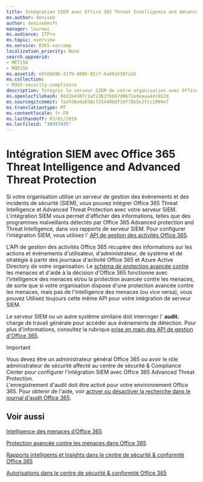 ```yaml
---
title: Intégration SIEM avec Office 365 Threat Intelligence and Advanced Threat Protection
ms.author: deniseb
author: denisebmsft
manager: laurawi
ms.audience: ITPro
ms.topic: overview
ms.service: O365-seccomp
localization_priority: None
search.appverid:
- MET150
- MOE150
ms.assetid: eb56b69b-3170-4086-82cf-ba40a530fa1b
ms.collection:
- M365-security-compliance
description: Intégrez le serveur SIEM de votre organisation avec Office 365 Threat Intelligence et Advanced Threat Protection avec l'API de gestion des activités Office 365.
ms.openlocfilehash: 68d2b4387c1af2363fbb67d0671edeaaa4dc652d
ms.sourcegitcommit: 7adfd8eda038cf25449bdf3df78b5e2fcc1999e7
ms.translationtype: MT
ms.contentlocale: fr-FR
ms.lasthandoff: 03/01/2019
ms.locfileid: "30357435"
---
```

# <a name="siem-integration-with-office-365-threat-intelligence-and-advanced-threat-protection"></a>Intégration SIEM avec Office 365 Threat Intelligence and Advanced Threat Protection

Si votre organisation utilise un serveur de gestion des événements et des incidents de sécurité (SIEM), vous pouvez intégrer Office 365 Threat Intelligence et Advanced Threat Protection avec votre serveur SIEM. L'intégration SIEM vous permet d'afficher des informations, telles que des programmes malveillants détectés par Office 365 Advanced protection and Threat Intelligence, dans vos rapports de serveur SIEM. Pour configurer l'intégration SIEM, vous utilisez l' [API de gestion des activités Office 365](https://docs.microsoft.com/office/office-365-management-api/office-365-management-activity-api-reference). 

L'API de gestion des activités Office 365 récupère des informations sur les actions et événements d'utilisateur, d'administrateur, de système et de stratégie à partir des journaux d'activité Office 365 et Azure Active Directory de votre organisation. Le [schéma de protection avancée contre](https://docs.microsoft.com/office/office-365-management-api/office-365-management-activity-api-schema#office-365-advanced-threat-protection-and-threat-intelligence-schema) les menaces et d'aide à la décision d'Office 365 fonctionne avec l'intelligence des menaces et/ou la protection avancée contre les menaces, de sorte que si votre organisation dispose d'une protection avancée contre les menaces, mais pas de l'intelligence des menaces (ou vice versa), vous pouvez Utilisez toujours cette même API pour votre intégration de serveur SIEM. 

Le serveur SIEM ou un autre système similaire doit interroger l' **audit.** charge de travail générale pour accéder aux événements de détection. Pour plus d'informations, consultez la rubrique [prise en main des API de gestion d'Office 365](https://docs.microsoft.com/office/office-365-management-api/get-started-with-office-365-management-apis). 

> [!IMPORTANT]
> Vous devez être un administrateur général Office 365 ou avoir le rôle administrateur de sécurité affecté au centre de sécurité & Compliance Center pour configurer l'intégration SIEM avec Office 365 Advanced Threat Protection.<br/>L'enregistrement d'audit doit être activé pour votre environnement Office 365. Pour obtenir de l'aide, voir [activer ou désactiver la recherche dans le journal d'audit Office 365](turn-audit-log-search-on-or-off.md).

## <a name="related-topics"></a>Voir aussi

[Intelligence des menaces d’Office 365](office-365-ti.md)

[Protection avancée contre les menaces dans Office 365](office-365-atp.md)

[Rapports intelligents et Insights dans le centre de sécurité &amp; conformité Office 365](reports-and-insights-in-security-and-compliance.md)
  
[Autorisations dans le centre de sécurité &amp; conformité Office 365](permissions-in-the-security-and-compliance-center.md)
  

